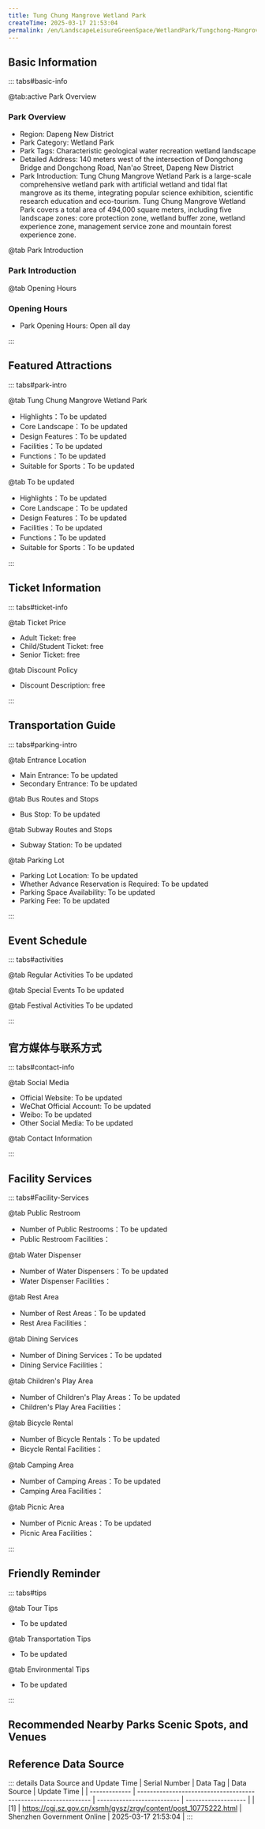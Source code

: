 ```yaml
---
title: Tung Chung Mangrove Wetland Park
createTime: 2025-03-17 21:53:04
permalink: /en/LandscapeLeisureGreenSpace/WetlandPark/Tungchong-Mangrove-Wetland-Park/
---
```



<script setup>
import ImageSwiper from '/.vuepress/theme/components/ImageSwiper.vue'
// 轮播图数据
const swiperItems = [
    {
                link: 'https://cgj.sz.gov.cn/img/4/4005/4005950/10775222.jpg',
                title: 'Tung Chung Mangrove Wetland Park',
                description: '',
                author: 'Shenzhen Government Online',
                date: '2025/03/17'
                },
  {
                link: 'https://cgj.sz.gov.cn/img/4/4005/4005950/10775222.jpg',
                title: 'Tung Chung Mangrove Wetland Park',
                description: '',
                author: 'Shenzhen Government Online',
                date: '2025/03/17'
                }
]
// 配置项
const swiperConfig = {
  height: 500,
  showInfo: true
}
</script>
<!-- 轮播图组件 -->
<ImageSwiper :items="swiperItems" :config="swiperConfig" />



## Basic Information

::: tabs#basic-info

@tab:active Park Overview
### Park Overview
- Region: Dapeng New District
- Park Category: Wetland Park
- Park Tags: Characteristic geological water recreation wetland landscape
- Detailed Address: 140 meters west of the intersection of Dongchong Bridge and Dongchong Road, Nan'ao Street, Dapeng New District
- Park Introduction: Tung Chung Mangrove Wetland Park is a large-scale comprehensive wetland park with artificial wetland and tidal flat mangrove as its theme, integrating popular science exhibition, scientific research education and eco-tourism. Tung Chung Mangrove Wetland Park covers a total area of 494,000 square meters, including five landscape zones: core protection zone, wetland buffer zone, wetland experience zone, management service zone and mountain forest experience zone.

@tab Park Introduction
### Park Introduction
@tab Opening Hours
### Opening Hours
- Park Opening Hours: Open all day

:::

## Featured Attractions

::: tabs#park-intro

@tab Tung Chung Mangrove Wetland Park
<ImageCard
image="https://cgj.sz.gov.cn/images/index20230710_1.png"
    title="Tung Chung Mangrove Wetland Park"
    description="There are six landscape nodes in the park, including pedestrian landscape arch bridge, entrance square, leisure square, artificial lake area, natural wetland area, ecological greenway, etc."
    date=""
    author="Shenzhen Government Online"
/>


- Highlights：To be updated
- Core Landscape：To be updated
- Design Features：To be updated
- Facilities：To be updated
- Functions：To be updated
- Suitable for Sports：To be updated

@tab To be updated
<ImageCard
image="https://cgj.sz.gov.cn/images/index20230710_1.png"
    title="Tung Chung Mangrove Wetland Park"
    description="There are six landscape nodes in the park, including pedestrian landscape arch bridge, entrance square, leisure square, artificial lake area, natural wetland area, ecological greenway, etc."
    date=""
    author="Shenzhen Government Online"
/>


- Highlights：To be updated
- Core Landscape：To be updated
- Design Features：To be updated
- Facilities：To be updated
- Functions：To be updated
- Suitable for Sports：To be updated

:::

## Ticket Information

::: tabs#ticket-info

@tab Ticket Price
- Adult Ticket: free
- Child/Student Ticket: free
- Senior Ticket: free

@tab Discount Policy
- Discount Description: free

:::

## Transportation Guide

::: tabs#parking-intro

@tab Entrance Location
- Main Entrance: To be updated
- Secondary Entrance: To be updated

@tab Bus Routes and Stops
- Bus Stop: To be updated

@tab Subway Routes and Stops
- Subway Station: To be updated

@tab Parking Lot
- Parking Lot Location: To be updated
- Whether Advance Reservation is Required: To be updated
- Parking Space Availability: To be updated
- Parking Fee: To be updated

:::

## Event Schedule

::: tabs#activities

@tab Regular Activities
To be updated

@tab Special Events
To be updated

@tab Festival Activities
To be updated

:::

## 官方媒体与联系方式

::: tabs#contact-info

@tab Social Media
- Official Website: To be updated
- WeChat Official Account: To be updated
- Weibo: To be updated
- Other Social Media: To be updated

@tab Contact Information

:::

## Facility Services

::: tabs#Facility-Services

@tab Public Restroom
- Number of Public Restrooms：To be updated
- Public Restroom Facilities：

@tab Water Dispenser
- Number of Water Dispensers：To be updated
- Water Dispenser Facilities：

@tab Rest Area
- Number of Rest Areas：To be updated
- Rest Area Facilities：

@tab Dining Services
- Number of Dining Services：To be updated
- Dining Service Facilities：

@tab Children's Play Area
- Number of Children's Play Areas：To be updated
- Children's Play Area Facilities：

@tab Bicycle Rental
- Number of Bicycle Rentals：To be updated
- Bicycle Rental Facilities：

@tab Camping Area
- Number of Camping Areas：To be updated
- Camping Area Facilities：

@tab Picnic Area
- Number of Picnic Areas：To be updated
- Picnic Area Facilities：

:::

## Friendly Reminder

::: tabs#tips

@tab Tour Tips
- To be updated

@tab Transportation Tips
- To be updated

@tab Environmental Tips
- To be updated

:::

## Recommended Nearby Parks Scenic Spots, and Venues

<CardGrid>
  <ImageCard
        image="https://cgj.sz.gov.cn/img/4/4005/4005956/10775226.png"
        title="Dapeng Luogushan Country Park"
        description="Luogushan Park is located in the central area of Dapeng, bordered by Park Road t"
        href="/en/LandscapeLeisureGreenSpace/CountryPark/Dapeng-Luogushan-Country-Park/"
        author="Shenzhen Government Online"
        date="2025/01/02"
      />
      <ImageCard
        image="https://cgj.sz.gov.cn/img/4/4005/4005956/10775226.png"
        title="Dapeng Luogushan Country Park"
        description="Luogushan Park is located in the central area of Dapeng, bordered by Park Road t"
        href="/en/LandscapeLeisureGreenSpace/CountryPark/Dapeng-Luogushan-Country-Park/"
        author="Shenzhen Government Online"
        date="2025/01/02"
      />
    </CardGrid>


## Reference Data Source

::: details Data Source and Update Time
| Serial Number | Data Tag                                                        | Data Source                | Update Time         |
| ------------- | --------------------------------------------------------------- | -------------------------- | ------------------- |
| [1]           | https://cgj.sz.gov.cn/xsmh/gysz/zrgy/content/post_10775222.html | Shenzhen Government Online | 2025-03-17 21:53:04 |
:::

